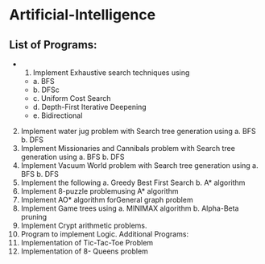 # Artificial-Intelligence

## List of Programs:
  - 1. Implement Exhaustive search techniques using
    - a. BFS
    -  b. DFSc
    -  c. Uniform Cost Search
    -  d. Depth-First Iterative Deepening
    -  e. Bidirectional
2. Implement water jug problem with Search tree generation using
a. BFS b. DFS
3. Implement Missionaries and Cannibals problem with Search tree generation using
a. BFS b. DFS
4. Implement Vacuum World problem with Search tree generation using
a. BFS b. DFS
5. Implement the following
a. Greedy Best First Search
b. A* algorithm
6. Implement 8-puzzle problemusing A* algorithm
7. Implement AO* algorithm forGeneral graph problem
8. Implement Game trees using
a. MINIMAX algorithm
b. Alpha-Beta pruning
9. Implement Crypt arithmetic problems.
10. Program to implement Logic.
Additional Programs:
1. Implementation of Tic-Tac-Toe Problem
2. Implementation of 8- Queens problem 
